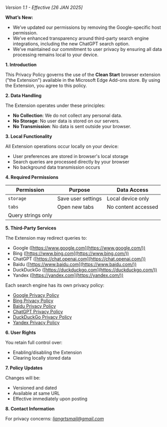 *Version 1.1 - Effective [26 JAN 2025]*

**What’s New:**
- We’ve updated our permissions by removing the Google-specific host permission.
- We’ve enhanced transparency around third-party search engine integrations, including the new ChatGPT search option.
- We’ve maintained our commitment to user privacy by ensuring all data processing remains local to your device.

**1. Introduction**

This Privacy Policy governs the use of the **Clean Start** browser extension ("the Extension") available in the Microsoft Edge Add-ons store. By using the Extension, you agree to this policy.

**2. Data Handling**

The Extension operates under these principles:

- **No Collection**: We do not collect any personal data.
- **No Storage**: No user data is stored on our servers.
- **No Transmission**: No data is sent outside your browser.

**3. Local Functionality**

All Extension operations occur locally on your device:

- User preferences are stored in browser's local storage
- Search queries are processed directly by your browser
- No background data transmission occurs

**4. Required Permissions**

| Permission | Purpose | Data Access |
| --- | --- | --- |
| `storage` | Save user settings | Local device only |
| `tabs` | Open new tabs | No content accessed |
Query strings only |

**5. Third-Party Services**

The Extension may redirect queries to:
- Google ([https://www.google.com](https://www.google.com/))
- Bing ([https://www.bing.com](https://www.bing.com/))
- ChatGPT ([https://chat.openai.com](https://chat.openai.com/))
- Baidu ([https://www.baidu.com](https://www.baidu.com/))
- DuckDuckGo ([https://duckduckgo.com](https://duckduckgo.com/))
- Yandex ([https://yandex.com](https://yandex.com/))


Each search engine has its own privacy policy:

- [Google Privacy Policy](https://policies.google.com/privacy)
- [Bing Privacy Policy](https://privacy.microsoft.com/en-us/privacystatement)
- [Baidu Privacy Policy](https://www.baidu.com/duty/yinsiquan.html)
- [ChatGPT Privacy Policy](https://openai.com/policies/privacy-policy)
- [DuckDuckGo Privacy Policy](https://duckduckgo.com/privacy)
- [Yandex Privacy Policy](https://yandex.com/legal/confidential/)

**6. User Rights**

You retain full control over:

- Enabling/disabling the Extension
- Clearing locally stored data

**7. Policy Updates**

Changes will be:

- Versioned and dated
- Available at same URL
- Effective immediately upon posting

**8. Contact Information**

For privacy concerns: *liangrtsmail@gmail.com*